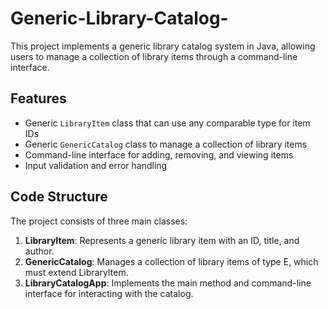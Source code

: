 # Generic-Library-Catalog-
This project implements a generic library catalog system in Java, allowing users to manage a collection of library items through a command-line interface.

## Features

- Generic `LibraryItem` class that can use any comparable type for item IDs
- Generic `GenericCatalog` class to manage a collection of library items
- Command-line interface for adding, removing, and viewing items
- Input validation and error handling

## Code Structure

The project consists of three main classes:

1. **LibraryItem<T>**: Represents a generic library item with an ID, title, and author.
2. **GenericCatalog<E>**: Manages a collection of library items of type E, which must extend LibraryItem.
3. **LibraryCatalogApp**: Implements the main method and command-line interface for interacting with the catalog.
